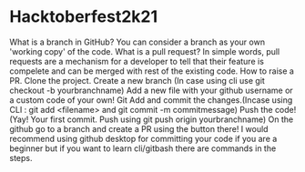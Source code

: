 # Hacktoberfest2k21
What is a branch in GitHub? You can consider a branch as your own 'working copy' of the code.  What is a pull request? In simple words, pull requests are a mechanism for a developer to tell that their feature is compelete and can be merged with rest of the existing code.  How to raise a PR.  Clone the project. Create a new branch (In case using cli use git checkout -b yourbranchname) Add a new file with your github username or a custom code of your own! Git Add and commit the changes.(Incase using CLI : git add &lt;filename> and git commit -m commitmessage) Push the code! (Yay! Your first commit. Push using git push origin yourbranchname) On the github go to a branch and create a PR using the button there! I would recommend using github desktop for committing your code if you are a beginner but if you want to learn cli/gitbash there are commands in the steps.
